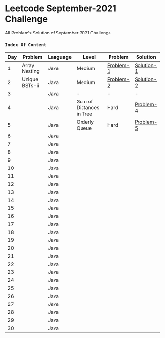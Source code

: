 # Leetcode September-2021 Challenge
All Problem's Solution of September 2021 Challenge

### `Index Of Content`

| Day | Problem | Language | Level | Problem | Solution |
|---|---|---|---|---|---|
| 1 | Array Nesting | Java | Medium | [Problem-1](https://leetcode.com/problems/array-nesting) | [Solution-1](https://github.com/mihir145/Leetcode-September-2021-Challenge/blob/main/Challenge%231/Solution.java) |
| 2 | Unique BSTs-ii | Java | Medium | [Problem-2](https://leetcode.com/problems/unique-binary-search-trees-ii/) | [Solution-2](https://github.com/mihir145/Leetcode-September-2021-Challenge/blob/main/Challenge%232/Solution.java) |
| 3 | | Java | - | - | - | - |
| 4 | | Java | Sum of Distances in Tree | Hard | [Problem-4](https://leetcode.com/problems/sum-of-distances-in-tree/) | [Solution-4](https://github.com/mihir145/Leetcode-September-2021-Challenge/blob/main/Challenge%234/Solution.java) |
| 5 | | Java | Orderly Queue | Hard | [Problem-5](https://leetcode.com/problems/orderly-queue/) | [Solution-5](https://github.com/mihir145/Leetcode-September-2021-Challenge/blob/main/Challenge%235/Solution.java) |
| 6 | | Java | ||||
| 7 | | Java | ||||
| 8 | | Java | ||||
| 9 | | Java | ||||
| 10 | | Java | ||||
| 11 | | Java | ||||
| 12 | | Java | ||||
| 13 | | Java | ||||
| 14 | | Java | ||||
| 15 | | Java | ||||
| 16 | | Java | ||||
| 17 | | Java | ||||
| 18 | | Java | ||||
| 19 | | Java | ||||
| 20| | Java | ||||
| 21 | | Java | ||||
| 22 | | Java | ||||
| 23 | | Java | ||||
| 24 | | Java | ||||
| 25 | | Java | ||||
| 26 | | Java | ||||
| 27 | | Java | ||||
| 28 | | Java | ||||
| 29 | | Java | ||||
| 30 | | Java | ||||